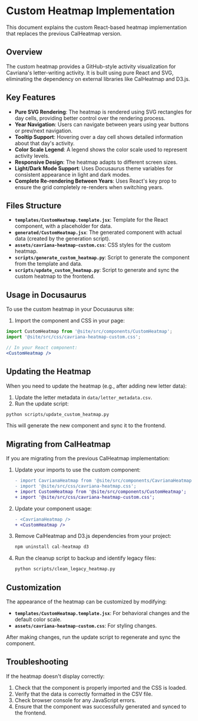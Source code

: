 # Custom Heatmap Implementation

This document explains the custom React-based heatmap implementation that replaces the previous CalHeatmap version.

## Overview

The custom heatmap provides a GitHub-style activity visualization for Cavriana's letter-writing activity. It is built using pure React and SVG, eliminating the dependency on external libraries like CalHeatmap and D3.js.

## Key Features

- **Pure SVG Rendering**: The heatmap is rendered using SVG rectangles for day cells, providing better control over the rendering process.
- **Year Navigation**: Users can navigate between years using year buttons or prev/next navigation.
- **Tooltip Support**: Hovering over a day cell shows detailed information about that day's activity.
- **Color Scale Legend**: A legend shows the color scale used to represent activity levels.
- **Responsive Design**: The heatmap adapts to different screen sizes.
- **Light/Dark Mode Support**: Uses Docusaurus theme variables for consistent appearance in light and dark modes.
- **Complete Re-rendering Between Years**: Uses React's key prop to ensure the grid completely re-renders when switching years.

## Files Structure

- **`templates/CustomHeatmap.template.jsx`**: Template for the React component, with a placeholder for data.
- **`generated/CustomHeatmap.jsx`**: The generated component with actual data (created by the generation script).
- **`assets/cavriana-heatmap-custom.css`**: CSS styles for the custom heatmap.
- **`scripts/generate_custom_heatmap.py`**: Script to generate the component from the template and data.
- **`scripts/update_custom_heatmap.py`**: Script to generate and sync the custom heatmap to the frontend.

## Usage in Docusaurus

To use the custom heatmap in your Docusaurus site:

1. Import the component and CSS in your page:

```jsx
import CustomHeatmap from '@site/src/components/CustomHeatmap';
import '@site/src/css/cavriana-heatmap-custom.css';

// In your React component:
<CustomHeatmap />
```

## Updating the Heatmap

When you need to update the heatmap (e.g., after adding new letter data):

1. Update the letter metadata in `data/letter_metadata.csv`.
2. Run the update script:

```bash
python scripts/update_custom_heatmap.py
```

This will generate the new component and sync it to the frontend.

## Migrating from CalHeatmap

If you are migrating from the previous CalHeatmap implementation:

1. Update your imports to use the custom component:
   ```diff
   - import CavrianaHeatmap from '@site/src/components/CavrianaHeatmap';
   - import '@site/src/css/cavriana-heatmap.css';
   + import CustomHeatmap from '@site/src/components/CustomHeatmap';
   + import '@site/src/css/cavriana-heatmap-custom.css';
   ```

2. Update your component usage:
   ```diff
   - <CavrianaHeatmap />
   + <CustomHeatmap />
   ```

3. Remove CalHeatmap and D3.js dependencies from your project:
   ```bash
   npm uninstall cal-heatmap d3
   ```

4. Run the cleanup script to backup and identify legacy files:
   ```bash
   python scripts/clean_legacy_heatmap.py
   ```

## Customization

The appearance of the heatmap can be customized by modifying:

- **`templates/CustomHeatmap.template.jsx`**: For behavioral changes and the default color scale.
- **`assets/cavriana-heatmap-custom.css`**: For styling changes.

After making changes, run the update script to regenerate and sync the component.

## Troubleshooting

If the heatmap doesn't display correctly:

1. Check that the component is properly imported and the CSS is loaded.
2. Verify that the data is correctly formatted in the CSV file.
3. Check browser console for any JavaScript errors.
4. Ensure that the component was successfully generated and synced to the frontend.